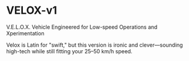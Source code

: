 # VELOX-v1

V.E.L.O.X.
Vehicle
Engineered for
Low-speed
Operations and
Xperimentation

Velox is Latin for "swift," but this version is ironic and clever—sounding high-tech while still fitting your 25–50 km/h speed.
